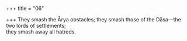 +++
title = "06"

+++
They smash the Ārya obstacles; they smash those of the Dāsa—the two  lords of settlements;  
they smash away all hatreds.  